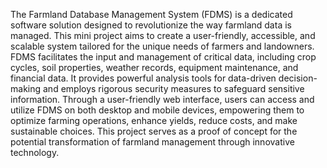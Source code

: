 The Farmland Database Management System (FDMS) is a dedicated software solution designed to revolutionize the way farmland data is managed. This mini project aims to create a user-friendly, accessible, and scalable system tailored for the unique needs of farmers and landowners. FDMS facilitates the input and management of critical data, including crop cycles, soil properties, weather records, equipment maintenance, and financial data. It provides powerful analysis tools for data-driven decision-making and employs rigorous security measures to safeguard sensitive information. Through a user-friendly web interface, users can access and utilize FDMS on both desktop and mobile devices, empowering them to optimize farming operations, enhance yields, reduce costs, and make sustainable choices. This project serves as a proof of concept for the potential transformation of farmland management through innovative technology.
